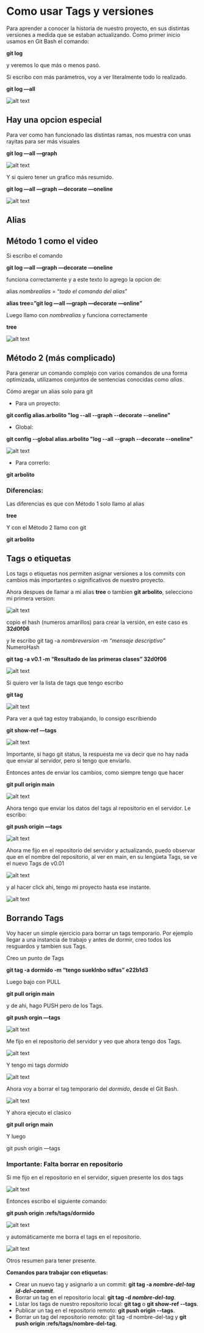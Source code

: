 # Como usar Tags y versiones

Para aprender a conocer la historia de nuestro proyecto, en sus distintas versiones a medida que se estaban actualizando. Como primer inicio usamos en Git Bash el comando:

**git log**

y veremos lo que más o menos pasó.

Si escribo con más parámetros, voy a ver literalmente todo lo realizado.

**git log —all**

![alt text](<Images/Untitled 104.png>)

## Hay una opcion especial

Para ver como han funcionado las distintas ramas, nos muestra con unas rayitas para ser más visuales

**git log —all —graph**

![alt text](<Images/Untitled 105.png>)

Y si quiero tener un grafico más resumido.

**git log —all —graph —decorate —oneline**

![alt text](<Images/Untitled 106.png>)

## Alias

## Método 1 como el video

Si escribo el comando

**git log —all —graph —decorate —oneline** 

funciona correctamente y a este texto lo agrego la opcion de:

alias *nombrealias* = “*todo el comando del alias*”

**alias tree=”git log —all —graph —decorate —online”**

Luego llamo con *nombrealias* y funciona correctamente

**tree**

![alt text](<Images/Untitled 107.png>)

## Método 2 (más complicado)

Para generar un comando complejo con varios comandos de una forma optimizada, utilizamos conjuntos de sentencias conocidas como *alias*.

Cómo aregar un alias solo para git

- Para un proyecto:

**git config alias.arbolito "log --all --graph --decorate --oneline"**

- Global:

**git config --global alias.arbolito "log --all --graph --decorate --oneline"**

![alt text](<Images/Untitled 108.png>)

- Para correrlo:

**git arbolito**

### Diferencias:

Las diferencias es que con Método 1 solo llamo al alias

**tree**

Y con el Método 2 llamo con git

**git arbolito**

## Tags o etiquetas

Los tags o etiquetas nos permiten asignar versiones a los commits con cambios más importantes o significativos de nuestro proyecto.

Ahora despues de llamar a mi alias **tree** o tambien **git arbolito**, selecciono mi primera version:

![alt text](<Images/Untitled 109.png>)

copio el hash (numeros amarillos) para crear la versión, en este caso es **32d0f06**

y le escribo git tag -a *nombreversion* -m *“mensaje descriptivo”* NumeroHash

**git tag -a v0.1 -m “Resultado de las primeras clases” 32d0f06**

![alt text](<Images/Untitled 110.png>)

Si quiero ver la lista de tags que tengo escribo

**git tag**

![alt text](<Images/Untitled 111.png>)

Para ver a qué tag estoy trabajando, lo consigo escribiendo

**git show-ref —tags**

![alt text](<Images/Untitled 112.png>)

Importante, si hago git status, la respuesta me va decir que no hay nada que enviar al servidor, pero si tengo que enviarlo.

Entonces antes de enviar los cambios, como siempre tengo que hacer 

**git pull origin main**

![alt text](<Images/Untitled 113.png>)

Ahora tengo que enviar los datos del tags al repositorio en el servidor. Le escribo:

**git push origin —tags**

![alt text](<Images/Untitled 114.png>)

Ahora me fijo en el repositorio del servidor y actualizando, puedo observar que en el nombre del repositorio, al ver en main, en su lengüeta Tags, se ve el nuevo Tags de v0.01

![alt text](<Images/Untitled 115.png>)

y al hacer click ahi, tengo mi proyecto hasta ese instante.

![alt text](<Images/Untitled 116.png>)

## Borrando Tags

Voy hacer un simple ejercicio para borrar un tags temporario. Por ejemplo llegar a una instancia de trabajo y antes de dormir, creo todos los resguardos y tambien sus Tags.

Creo un punto de Tags

**git tag -a dormido -m “tengo sueklnbo sdfas” e22b1d3**

Luego bajo con PULL

**git pull origin main**

y de ahi, hago PUSH pero de los Tags.

**git push orgin —tags**

![alt text](<Images/Untitled 117.png>)

Me fijo en el repositorio del servidor y veo que ahora tengo dos Tags.

![alt text](<Images/Untitled 118.png>)

Y tengo mi tags *dormido*

![alt text](<Images/Untitled 119.png>)

Ahora voy a borrar el tag temporario del *dormido*, desde el Git Bash.

![alt text](<Images/Untitled 120.png>)

Y ahora ejecuto el clasico  

**git pull orign main**

Y luego 

git push origin —tags

### Importante: Falta borrar en repositorio

Si me fijo en el repositorio en el servidor, siguen presente los dos tags

![alt text](<Images/Untitled 121.png>)

Entonces escribo el siguiente comando:

**git push origin :refs/tags/dormido**

![alt text](<Images/Untitled 122.png>)

y automáticamente me borra el tags en el repositorio.

![alt text](<Images/Untitled 123.png>)

Otros resumen para tener presente.

**Comandos para trabajar con etiquetas:**

- Crear un nuevo tag y asignarlo a un commit: **git tag -a *nombre-del-tag* *id-del-commit***.
- Borrar un tag en el repositorio local: **git tag -d *nombre-del-tag***.
- Listar los tags de nuestro repositorio local: **git tag** o **git show-ref --tags**.
- Publicar un tag en el repositorio remoto: **git push origin --tags**.
- Borrar un tag del repositorio remoto: git tag -d nombre-del-tag y **git push origin :refs/tags/nombre-del-tag**.